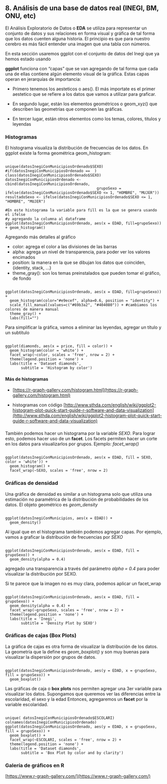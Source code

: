 ## 8. Análisis de una base de datos real (INEGI, BM, ONU, etc)

El Análisis Exploratorio de Datos o **EDA** se utiliza para representar un conjunto de datos y sus relaciones en forma visual y gráfica de tal forma que los datos cuenten alguna historia. El principio es que para nuestro cerebro es más fácil entender una imagen que una tabla con números.

En esta sección usaremos ggplot con el conjunto de datos del Inegi que ya hemos estado usando

**ggplot** funciona con “capas” que se van agregando de tal forma que cada una de ellas contiene algún elemento visual de la gráfica. Estas capas operan en jerarquías de importancia:

   - Primero tenemos los aesteticos o aes(). El más importate es el primer aestetico que se refiere a los datos que vamos a utilizar para graficar.

   - En segundo lugar, están los elementos geométricos o geom_xyz() que describen las geometrías que componen las gráficas.

   - En tercer lugar, están otros elementos como los temas, colores, titulos y leyendas

### Histogramas

El histograma visualiza la distribución de frecuencias de los datos. En ggplot existe la forma geométrica geom_histogram:

<pre><code>
unique(datosInegiConMunicipiosOrdenado$SEXO)
#if(datosInegiConMunicipiosOrdenado ==  )
class(datosInegiConMunicipiosOrdenado$SEXO)
datosInegiConMunicipiosOrdenado <- cbind(datosInegiConMunicipiosOrdenado, 
                                         grupoSexo = ifelse(datosInegiConMunicipiosOrdenado$SEXO <= 1, "HOMBRE", "MUJER"))
resultadoSexo <- ifelse(datosInegiConMunicipiosOrdenado$SEXO <= 1, "HOMBRE", "MUJER")

#En este histograma la variable para fill es la que se genera usando el ifelse 
#y agregando la columna al dataframe
ggplot(datosInegiConMunicipiosOrdenado, aes(x = EDAD, fill=grupoSexo)) + geom_histogram()
</code></pre>

Agregando más detalles al gráfico
- color: agrega el color a las divisiones de las barras
- alpha: agrega un nivel de transparencia, para poder ver los valores encimados
- position: la manera en la que se dibujan los datos que coinciden, {identity, stack, ...}
- theme_gray(): son los temas preinstalados que pueden tomar el gráfico, de fondo

<pre><code>
ggplot(datosInegiConMunicipiosOrdenado, aes(x = EDAD, fill=grupoSexo)) + 
  geom_histogram(color="#e9ecef", alpha=0.6, position = "identity") +
  scale_fill_manual(values=c("#69b3a2", "#404080")) + #cambiamos los colores de manera manual
  theme_gray() + 
  labs(fill="")
</code></pre>

Para simplificar la gráfica, vamos a eliminar las leyendas, agregar un título y un subtitulo

<pre><code>
ggplot(diamonds, aes(x = price, fill = color)) +
  geom_histogram(color = 'white') +
  facet_wrap(~color, scales = 'free', nrow = 2) +
  theme(legend.position = 'none') +
  labs(title = 'Dataset diamonds',
       subtitle = 'Histogram by color')
</code></pre>

#### Más de histogramas
 - [https://r-graph-gallery.com/histogram.html](https://r-graph-gallery.com/histogram.html)

 - histogramas con código
  [http://www.sthda.com/english/wiki/ggplot2-histogram-plot-quick-start-guide-r-software-and-data-visualization](http://www.sthda.com/english/wiki/ggplot2-histogram-plot-quick-start-guide-r-software-and-data-visualization)


###
También podemos hacer un histograma por la variable *SEXO*. Para lograr esto, podemos hacer uso de un **facet**. Los facets permiten hacer un corte en los datos para visualizarlos por grupos. Ejemplo: *facet_wrap()*

<pre><code>
ggplot(datosInegiConMunicipiosOrdenado, aes(x = EDAD, fill = SEXO, color = 'white')) +
  geom_histogram() +
  facet_wrap(~SEXO, scales = 'free', nrow = 2)
</code></pre>

### Gráficas de densidad
Una gráfica de densidad es similar a un histograma solo que utiliza una estimación no paramétrica de la distribución de probabilidades de los datos. El objeto geométrico es *geom_density*

<pre><code>
ggplot(datosInegiConMunicipios, aes(x = EDAD)) +
  geom_density()
</code></pre>

Al igual que en el histograma también podemos agregar capas. Por ejemplo, vamos a graficar la distribución de frecuencias por *SEXO*

<pre><code>
ggplot(datosInegiConMunicipiosOrdenado, aes(x = EDAD, fill = grupoSexo)) +
  geom_density(alpha = 0.4)
</code></pre>

agregado una transparencia a través del parámetro *alpha = 0.4* para poder visualizar la distribución por SEXO. 

Si te parece que la imagen no es muy clara, podemos aplicar un facet_wrap
<pre><code>
ggplot(datosInegiConMunicipiosOrdenado, aes(x = EDAD, fill = grupoSexo)) +
  geom_density(alpha = 0.4) +
  facet_wrap(~grupoSexo, scales = 'free', nrow = 2) +
  theme(legend.position = 'none') +
  labs(title = 'Inegi',
       subtitle = 'Density Plot by SEXO')
</code></pre>

### Gráficas de cajas (Box Plots)
La gráfica de cajas es otra forma de visualizar la distribución de los datos. 
La geometría que la define es *geom_boxplot()* y son muy buenas para visualizar la dispersión por grupos de datos.

<pre><code>
ggplot(datosInegiConMunicipiosOrdenado, aes(y = EDAD, x = grupoSexo, fill = grupoSexo)) +
  geom_boxplot()
</code></pre>

Las gráficas de caja o **box plots** nos permiten agregar una 3er variable para visualizar los datos. 
Supongamos que queremos ver las diferencias entre la escolaridad, el sexo y la edad Entonces, agregaremos un **facet** por la variable escolaridad.

<pre><code>
unique( datosInegiConMunicipiosOrdenado$ESCOLARI) 
colnames(datosInegiConMunicipiosOrdenado)
ggplot(datosInegiConMunicipiosOrdenado, aes(y = EDAD, x = grupoSexo, fill = grupoSexo)) +
  geom_boxplot() +
  facet_wrap(~ESCOLARI, scales = 'free', nrow = 2) +
  theme(legend.position = 'none') +
  labs(title = 'Dataset diamonds',
       subtitle = 'Box Plot by color and by clarity')
</code></pre>


### Galería de gráficos en R
[https://www.r-graph-gallery.com/](https://www.r-graph-gallery.com/)
